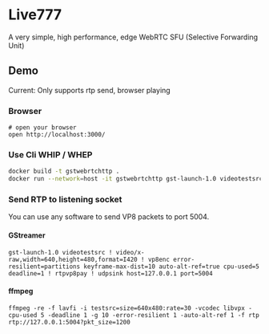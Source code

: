 # Live777

A very simple, high performance, edge WebRTC SFU (Selective Forwarding Unit)

## Demo

Current: Only supports rtp send, browser playing

### Browser

```shell
# open your browser
open http://localhost:3000/
```

### Use Cli WHIP / WHEP

```bash
docker build -t gstwebrtchttp .
docker run --network=host -it gstwebrtchttp gst-launch-1.0 videotestsrc ! video/x-raw,width=640,height=480,format=I420 ! vp8enc error-resilient=partitions keyframe-max-dist=100 auto-alt-ref=true cpu-used=5 deadline=1 ! rtpvp8pay ! whipsink whip-endpoint="http://localhost:3000/whip/endpoint/123"
```

### Send RTP to listening socket

You can use any software to send VP8 packets to port 5004.

#### GStreamer

```shell
gst-launch-1.0 videotestsrc ! video/x-raw,width=640,height=480,format=I420 ! vp8enc error-resilient=partitions keyframe-max-dist=10 auto-alt-ref=true cpu-used=5 deadline=1 ! rtpvp8pay ! udpsink host=127.0.0.1 port=5004
```

#### ffmpeg

```shell
ffmpeg -re -f lavfi -i testsrc=size=640x480:rate=30 -vcodec libvpx -cpu-used 5 -deadline 1 -g 10 -error-resilient 1 -auto-alt-ref 1 -f rtp rtp://127.0.0.1:5004?pkt_size=1200
```
